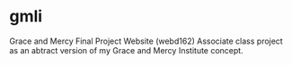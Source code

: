 # gmli
Grace and Mercy Final Project Website (webd162)
Associate class project as an abtract version of my Grace and Mercy Institute concept.
